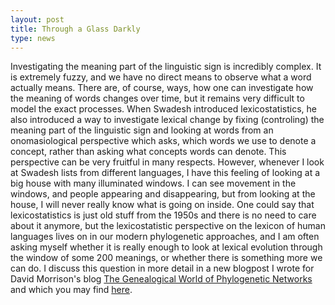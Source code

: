 ```yaml
---
layout: post
title: Through a Glass Darkly
type: news
---
```


Investigating the meaning part of the linguistic sign is incredibly complex. It
is extremely fuzzy, and we have no direct means to observe what a word actually
means. There are, of course, ways, how one can investigate how the meaning of
words changes over time, but it remains very difficult to model the exact
processes. When Swadesh introduced lexicostatistics, he also introduced a way
to investigate lexical change by fixing (controling) the meaning part of the
linguistic sign and looking at words from an onomasiological perspective which
asks, which words we use to denote a concept, rather than asking what concepts
words can denote. This perspective can be very fruitful in many respects.
However, whenever I look at Swadesh lists from different languages, I have this
feeling of looking at a big house with many illuminated windows. I can see
movement in the windows, and people appearing and disappearing, but from
looking at the house, I will never really know what is going on inside.  One
could say that lexicostatistics is just old stuff from the 1950s and there is
no need to care about it anymore, but the lexicostatistic perspective on the
lexicon of human languages lives on in our modern phylogenetic approaches, and
I am often asking myself whether it is really enough to look at lexical
evolution through the window of some 200 meanings, or whether there is
something more we can do.  I discuss this question in more detail in a new
blogpost I wrote for David Morrison's blog [The Genealogical World of
Phylogenetic Networks](http://phylonetworks.blogspot.fr/) and which you may
find
[here](http://phylonetworks.blogspot.de/2016/02/through-glass-darkly.html).
